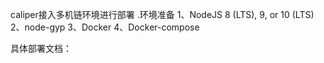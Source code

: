 caliper接入多机链环境进行部署
.环境准备
1、NodeJS 8 (LTS), 9, or 10 (LTS) 
2、node-gyp
3、Docker
4、Docker-compose

具体部署文档：
